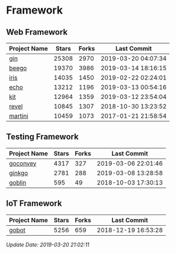 # Framework

## Web Framework

| Project Name | Stars | Forks | Last Commit |
| ------------ | ----- | ----- | ----------- |
| [gin](https://github.com/gin-gonic/gin) | 25308 | 2970 | 2019-03-20 04:07:34 |
| [beego](https://github.com/astaxie/beego) | 19370 | 3986 | 2019-03-14 18:16:15 |
| [iris](https://github.com/kataras/iris) | 14035 | 1450 | 2019-02-22 02:24:01 |
| [echo](https://github.com/labstack/echo) | 13212 | 1196 | 2019-03-13 00:54:16 |
| [kit](https://github.com/go-kit/kit) | 12964 | 1359 | 2019-03-12 23:54:04 |
| [revel](https://github.com/revel/revel) | 10845 | 1307 | 2018-10-30 13:23:52 |
| [martini](https://github.com/go-martini/martini) | 10459 | 1073 | 2017-01-21 21:58:54 |

## Testing Framework

| Project Name | Stars | Forks | Last Commit |
| ------------ | ----- | ----- | ----------- |
| [goconvey](https://github.com/smartystreets/goconvey) | 4317 | 327 | 2019-03-06 22:01:46 |
| [ginkgo](https://github.com/onsi/ginkgo) | 2781 | 288 | 2019-03-08 13:28:58 |
| [goblin](https://github.com/franela/goblin) | 595 | 49 | 2018-10-03 17:30:13 |

## IoT Framework

| Project Name | Stars | Forks | Last Commit |
| ------------ | ----- | ----- | ----------- |
| [gobot](https://github.com/hybridgroup/gobot) | 5256 | 659 | 2018-12-19 16:53:28 |

*Update Date: 2019-03-20 21:02:11*
